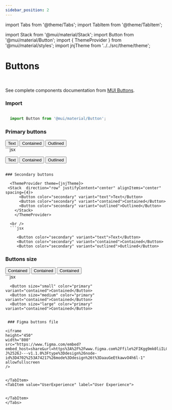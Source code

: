 ```yaml
---
sidebar_position: 2
---
```


import Tabs from '@theme/Tabs';
import TabItem from '@theme/TabItem';

import Stack from '@mui/material/Stack';
import Button from '@mui/material/Button';
import { ThemeProvider } from '@mui/material/styles';
import jnjTheme from '../../src/theme/theme';

# Buttons

<Tabs>
  <TabItem value="Codebase" label="Codebase" default>
<br/>

See complete components documentation from [MUI Buttons](https://mui.com/material-ui/react-button/).


### Import

```jsx

  import Button from '@mui/material/Button';

```

### Primary buttons

  <ThemeProvider theme={jnjTheme}>
  <Stack  direction="row" justifyContent="center" alignItems="center" spacing={4}>
      <Button variant="text">Text</Button>
      <Button variant="contained">Contained</Button>
      <Button variant="outlined">Outlined</Button>
    </Stack>
  </ThemeProvider>
  <br />
  ```jsx

   <Button variant="text">Text</Button>
   <Button variant="contained">Contained</Button>
   <Button variant="outlined">Outlined</Button>

```

### Secondary buttons

  <ThemeProvider theme={jnjTheme}>
 <Stack  direction="row" justifyContent="center" alignItems="center" spacing={4}>
      <Button color="secondary" variant="text">Text</Button>
      <Button color="secondary" variant="contained">Contained</Button>
      <Button color="secondary" variant="outlined">Outlined</Button>
    </Stack>
    </ThemeProvider>

  <br />
  ```jsx

     <Button color="secondary" variant="text">Text</Button>
     <Button color="secondary" variant="contained">Contained</Button>
     <Button color="secondary" variant="outlined">Outlined</Button>

  ```

### Buttons size

  <ThemeProvider theme={jnjTheme}>
 <Stack  direction="row" justifyContent="center" alignItems="center" spacing={4}>
      <Button size="small" color="primary" variant="contained">Contained</Button>
      <Button size="medium" color="primary" variant="contained">Contained</Button>
      <Button size="large" color="primary" variant="contained">Contained</Button>
  </Stack>
    </ThemeProvider>

  <br />
  ```jsx

      <Button size="small" color="primary" variant="contained">Contained</Button>
      <Button size="medium" color="primary" variant="contained">Contained</Button>
      <Button size="large" color="primary" variant="contained">Contained</Button>

  ```

   ### Figma buttons file

<iframe
  height="450"
  width="800"
  src="https://www.figma.com/embed?embed_host=share&url=https%3A%2F%2Fwww.figma.com%2Ffile%2FIKgg9mk0liILChULi9LvaM%2FComponents-J%2526J---v1.1.0%3Ftype%3Ddesign%26node-id%3D4702%253A74217%26mode%3Ddesign%26t%3DaauGeEtkawvO4h6l-1"
  allowfullscreen
/>


  </TabItem>
  <TabItem value="UserExperience" label="User Experience">


  </TabItem>
</Tabs>








